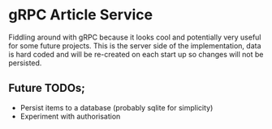 # gRPC Article Service

Fiddling around with gRPC because it looks cool and potentially very useful for some future projects.
This is the server side of the implementation, data is hard coded and will be re-created on each start up so changes will not be persisted.

## Future TODOs;
- Persist items to a database (probably sqlite for simplicity)
- Experiment with authorisation
